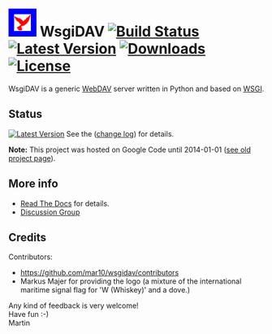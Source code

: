 # ![logo](logo.png?raw=true) WsgiDAV [![Build Status](https://travis-ci.org/mar10/wsgidav.png?branch=master)](https://travis-ci.org/mar10/wsgidav) [![Latest Version](https://img.shields.io/pypi/v/wsgidav.svg)](https://pypi.python.org/pypi/WsgiDAV/) [![Downloads](https://img.shields.io/pypi/dm/wsgidav.svg)](https://pypi.python.org/pypi/WsgiDAV/) [![License](https://img.shields.io/pypi/l/wsgidav.svg)](https://pypi.python.org/pypi/WsgiDAV/)

WsgiDAV is a generic [WebDAV](http://www.ietf.org/rfc/rfc4918.txt) server 
written in Python and based on [WSGI](http://www.python.org/dev/peps/pep-0333/).


## Status

[![Latest Version](https://pypip.in/v/WsgiDAV/badge.png)](https://pypi.python.org/pypi/WsgiDAV/)
See the ([change log](CHANGELOG.md)) for details.

**Note:** This project was hosted on Google Code until 2014-01-01 ([see old project page](https://code.google.com/p/wsgidav/)).


## More info

  * [Read The Docs](http://wsgidav.rtfd.org) for details.
  * [Discussion Group](https://groups.google.com/forum/#!forum/wsgidav)


## Credits

Contributors:

  * <https://github.com/mar10/wsgidav/contributors>
  * Markus Majer for providing the logo (a mixture of the international 
    maritime signal flag for 'W (Whiskey)' and a dove.)


Any kind of feedback is very welcome!<br>
Have fun  :-)<br>
Martin
